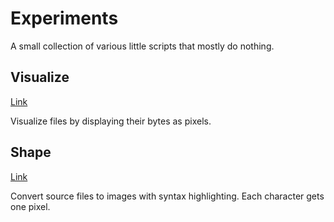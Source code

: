 # Experiments

A small collection of various little scripts that mostly do nothing.

## Visualize

[Link](visualize/)

Visualize files by displaying their bytes as pixels.

## Shape

[Link](shape/)

Convert source files to images with syntax highlighting. Each character gets
one pixel.
